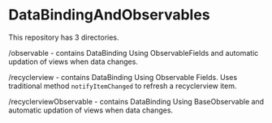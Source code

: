 # DataBindingAndObservables

This repository has 3 directories.

 /observable - contains DataBinding Using ObservableFields and automatic updation of views when data changes.
 
 /recyclerview - contains DataBinding Using Observable Fields. Uses traditional method `notifyItemChanged` to refresh a recyclerview item.
 
 /recyclerviewObservable - contains DataBinding Using BaseObservable and automatic updation of views when data changes.
